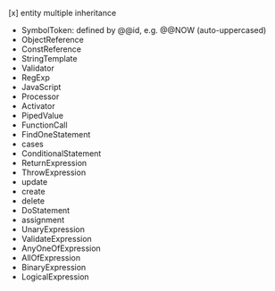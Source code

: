  [x] entity multiple inheritance

- SymbolToken: defined by @@id, e.g. @@NOW (auto-uppercased)
- ObjectReference
- ConstReference
- StringTemplate
- Validator
- RegExp
- JavaScript
- Processor
- Activator
- PipedValue
- FunctionCall
- FindOneStatement
- cases
- ConditionalStatement
- ReturnExpression
- ThrowExpression
- update
- create
- delete
- DoStatement
- assignment
- UnaryExpression
- ValidateExpression
- AnyOneOfExpression
- AllOfExpression
- BinaryExpression
- LogicalExpression